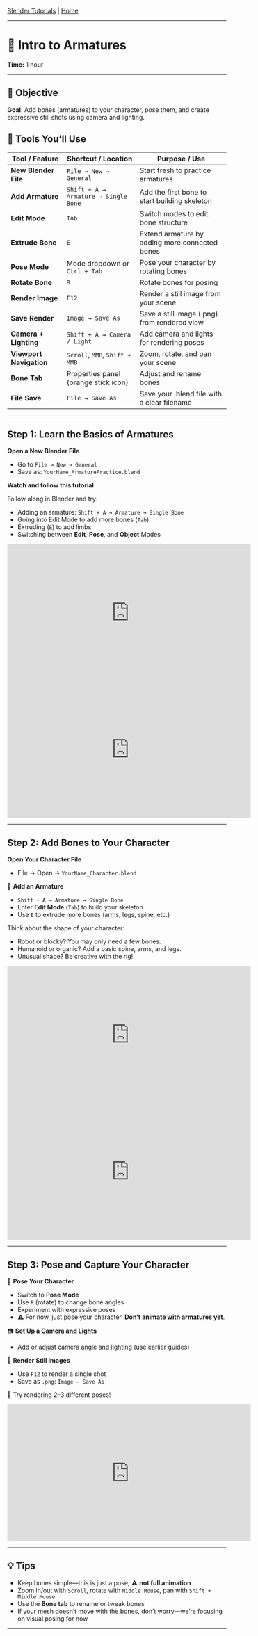 [Blender Tutorials](README.md) | [Home](../../README.md)

---

# 🦴 Intro to Armatures
**Time:** 1 hour

---

## 🎯 Objective  

**Goal**: Add bones (armatures) to your character, pose them, and create expressive still shots using camera and lighting.

## 🔧 Tools You’ll Use

| Tool / Feature             | Shortcut / Location                      | Purpose / Use                                                  |
|---------------------------|------------------------------------------|----------------------------------------------------------------|
| **New Blender File**       | `File → New → General`                  | Start fresh to practice armatures                              |
| **Add Armature**           | `Shift + A → Armature → Single Bone`    | Add the first bone to start building skeleton                  |
| **Edit Mode**              | `Tab`                                   | Switch modes to edit bone structure                            |
| **Extrude Bone**           | `E`                                     | Extend armature by adding more connected bones                 |
| **Pose Mode**              | Mode dropdown or `Ctrl + Tab`           | Pose your character by rotating bones                          |
| **Rotate Bone**            | `R`                                     | Rotate bones for posing                                        |
| **Render Image**           | `F12`                                   | Render a still image from your scene                           |
| **Save Render**            | `Image → Save As`                       | Save a still image (.png) from rendered view                   |
| **Camera + Lighting**      | `Shift + A → Camera / Light`            | Add camera and lights for rendering poses                      |
| **Viewport Navigation**    | `Scroll`, `MMB`, `Shift + MMB`          | Zoom, rotate, and pan your scene                               |
| **Bone Tab**               | Properties panel (orange stick icon)    | Adjust and rename bones                                        |
| **File Save**              | `File → Save As`                        | Save your .blend file with a clear filename                    |


---

## Step 1: Learn the Basics of Armatures

**Open a New Blender File**  
- Go to `File → New → General`  
- Save as: `YourName_ArmaturePractice.blend`

**Watch and follow this tutorial** 

Follow along in Blender and try:
- Adding an armature: `Shift + A → Armature → Single Bone`
- Going into Edit Mode to add more bones (`Tab`)
- Extruding (`E`) to add limbs
- Switching between **Edit**, **Pose**, and **Object** Modes

<iframe width="560" height="315" src="https://www.youtube.com/embed/gdOaUv0_TC8?si=lY-v3eS2EEH05ESC" title="YouTube video player" frameborder="0" allow="accelerometer; autoplay; clipboard-write; encrypted-media; gyroscope; picture-in-picture; web-share" referrerpolicy="strict-origin-when-cross-origin" allowfullscreen></iframe>

<iframe width="560" height="315" src="https://www.youtube.com/embed/SCWZr-It1bE?si=XcuTrHcMCQjnLu1I" title="YouTube video player" frameborder="0" allow="accelerometer; autoplay; clipboard-write; encrypted-media; gyroscope; picture-in-picture; web-share" referrerpolicy="strict-origin-when-cross-origin" allowfullscreen></iframe>

---

## Step 2: Add Bones to Your Character

**Open Your Character File**  
- File → Open → `YourName_Character.blend`

🦴 **Add an Armature**
- `Shift + A → Armature → Single Bone`
- Enter **Edit Mode** (`Tab`) to build your skeleton
- Use `E` to extrude more bones (arms, legs, spine, etc.)

Think about the shape of your character:
- Robot or blocky? You may only need a few bones.
- Humanoid or organic? Add a basic spine, arms, and legs.
- Unusual shape? Be creative with the rig!

<iframe width="560" height="315" src="https://www.youtube.com/embed/SqnhLzPw8Kc?si=8-yDlE5celFgs9rg&amp;start=143" title="YouTube video player" frameborder="0" allow="accelerometer; autoplay; clipboard-write; encrypted-media; gyroscope; picture-in-picture; web-share" referrerpolicy="strict-origin-when-cross-origin" allowfullscreen></iframe>

<iframe width="560" height="315" src="https://www.youtube.com/embed/2nlMZx0vp6E?si=pvxFyvKawCh5Ntq5&amp;start=143" title="YouTube video player" frameborder="0" allow="accelerometer; autoplay; clipboard-write; encrypted-media; gyroscope; picture-in-picture; web-share" referrerpolicy="strict-origin-when-cross-origin" allowfullscreen></iframe>

---

## Step 3: Pose and Capture Your Character

👾 **Pose Your Character**
- Switch to **Pose Mode**
- Use `R` (rotate) to change bone angles
- Experiment with expressive poses
- ⚠️ For now, just pose your character. **Don’t animate with armatures yet**.

📷 **Set Up a Camera and Lights**
- Add or adjust camera angle and lighting (use earlier guides)

💾 **Render Still Images**
- Use `F12` to render a single shot
- Save as `.png`: `Image → Save As`

🎯 Try rendering 2–3 different poses!

<iframe width="560" height="315" src="https://www.youtube.com/embed/YtRpBj_T07Q?si=hLa5lY-l56yf09Wk&amp;start=143" title="YouTube video player" frameborder="0" allow="accelerometer; autoplay; clipboard-write; encrypted-media; gyroscope; picture-in-picture; web-share" referrerpolicy="strict-origin-when-cross-origin" allowfullscreen></iframe>

---

## 💡 Tips
- Keep bones simple—this is just a pose, ⚠️ **not full animation**
- Zoom in/out with `Scroll`, rotate with `Middle Mouse`, pan with `Shift + Middle Mouse`
- Use the **Bone tab** to rename or tweak bones
- If your mesh doesn’t move with the bones, don’t worry—we’re focusing on visual posing for now

---

